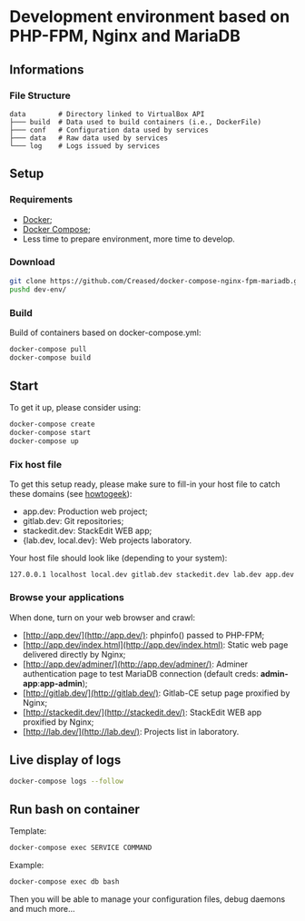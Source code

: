Development environment based on PHP-FPM, Nginx and MariaDB
===========================================================

## Informations ##

### File Structure ###

	data        # Directory linked to VirtualBox API
	├─── build  # Data used to build containers (i.e., DockerFile)
	├─── conf   # Configuration data used by services
	├─── data   # Raw data used by services
	└─── log    # Logs issued by services

## Setup ##

### Requirements ###

- [Docker](https://docs.docker.com/engine/installation/);
- [Docker Compose](https://docs.docker.com/compose/install/);
- Less time to prepare environment, more time to develop.

### Download ###

```bash
git clone https://github.com/Creased/docker-compose-nginx-fpm-mariadb.git dev-env
pushd dev-env/
```

### Build ###

Build of containers based on docker-compose.yml:

```bash
docker-compose pull
docker-compose build
```

## Start ##

To get it up, please consider using:

```bash
docker-compose create
docker-compose start
docker-compose up
```

### Fix host file ###

To get this setup ready, please make sure to fill-in your host file to catch these domains (see [howtogeek](http://www.howtogeek.com/howto/27350/beginner-geek-how-to-edit-your-hosts-file/)):

 - app.dev: Production web project;
 - gitlab.dev: Git repositories;
 - stackedit.dev: StackEdit WEB app;
 - {lab.dev, local.dev}: Web projects laboratory.

Your host file should look like (depending to your system):
```
127.0.0.1 localhost local.dev gitlab.dev stackedit.dev lab.dev app.dev
```

### Browse your applications ###

When done, turn on your web browser and crawl:

 - [http://app.dev/](http://app.dev/): phpinfo() passed to PHP-FPM;
 - [http://app.dev/index.html](http://app.dev/index.html): Static web page delivered directly by Nginx;
 - [http://app.dev/adminer/](http://app.dev/adminer/): Adminer authentication page to test MariaDB connection (default creds: **admin-app**:**app-admin**);
 - [http://gitlab.dev/](http://gitlab.dev/): Gitlab-CE setup page proxified by Nginx;
 - [http://stackedit.dev/](http://stackedit.dev/): StackEdit WEB app proxified by Nginx;
 - [http://lab.dev/](http://lab.dev/): Projects list in laboratory.

## Live display of logs ##

```bash
docker-compose logs --follow
```

## Run bash on container ##

Template:

```bash
docker-compose exec SERVICE COMMAND
```

Example:

```bash
docker-compose exec db bash
```

Then you will be able to manage your configuration files, debug daemons and much more...

